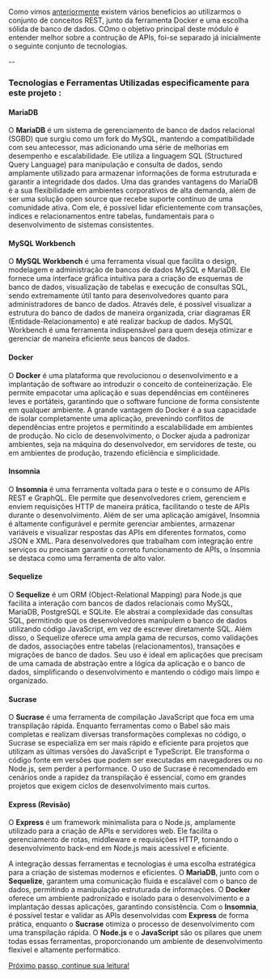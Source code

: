 Como vimos [anteriormente](./readme.md) existem vários benefícios ao utilizarmos o conjunto de conceitos REST, junto da ferramenta Docker e uma escolha sólida de banco de dados. COmo o objetivo principal deste módulo é entender melhor sobre a contrução de APIs, foi-se separado já inicialmente o seguinte conjunto de tecnologias.

--
### Tecnologias e Ferramentas Utilizadas especificamente para este projeto :

#### MariaDB
O **MariaDB** é um sistema de gerenciamento de banco de dados relacional (SGBD) que surgiu como um fork do MySQL, mantendo a compatibilidade com seu antecessor, mas adicionando uma série de melhorias em desempenho e escalabilidade. Ele utiliza a linguagem SQL (Structured Query Language) para manipulação e consulta de dados, sendo amplamente utilizado para armazenar informações de forma estruturada e garantir a integridade dos dados. Uma das grandes vantagens do MariaDB é a sua flexibilidade em ambientes corporativos de alta demanda, além de ser uma solução open source que recebe suporte contínuo de uma comunidade ativa. Com ele, é possível lidar eficientemente com transações, índices e relacionamentos entre tabelas, fundamentais para o desenvolvimento de sistemas consistentes.

#### MySQL Workbench
O **MySQL Workbench** é uma ferramenta visual que facilita o design, modelagem e administração de bancos de dados MySQL e MariaDB. Ele fornece uma interface gráfica intuitiva para a criação de esquemas de banco de dados, visualização de tabelas e execução de consultas SQL, sendo extremamente útil tanto para desenvolvedores quanto para administradores de banco de dados. Através dele, é possível visualizar a estrutura do banco de dados de maneira organizada, criar diagramas ER (Entidade-Relacionamento) e até realizar backup de dados. MySQL Workbench é uma ferramenta indispensável para quem deseja otimizar e gerenciar de maneira eficiente seus bancos de dados.

#### Docker
O **Docker** é uma plataforma que revolucionou o desenvolvimento e a implantação de software ao introduzir o conceito de conteinerização. Ele permite empacotar uma aplicação e suas dependências em contêineres leves e portáteis, garantindo que o software funcione de forma consistente em qualquer ambiente. A grande vantagem do Docker é a sua capacidade de isolar completamente uma aplicação, prevenindo conflitos de dependências entre projetos e permitindo a escalabilidade em ambientes de produção. No ciclo de desenvolvimento, o Docker ajuda a padronizar ambientes, seja na máquina do desenvolvedor, em servidores de teste, ou em ambientes de produção, trazendo eficiência e simplicidade.

#### Insomnia
O **Insomnia** é uma ferramenta voltada para o teste e o consumo de APIs REST e GraphQL. Ele permite que desenvolvedores criem, gerenciem e enviem requisições HTTP de maneira prática, facilitando o teste de APIs durante o desenvolvimento. Além de ser uma aplicação amigável, Insomnia é altamente configurável e permite gerenciar ambientes, armazenar variáveis e visualizar respostas das APIs em diferentes formatos, como JSON e XML. Para desenvolvedores que trabalham com integração entre serviços ou precisam garantir o correto funcionamento de APIs, o Insomnia se destaca como uma ferramenta de alto valor.

#### Sequelize
O **Sequelize** é um ORM (Object-Relational Mapping) para Node.js que facilita a interação com bancos de dados relacionais como MySQL, MariaDB, PostgreSQL e SQLite. Ele abstrai a complexidade das consultas SQL, permitindo que os desenvolvedores manipulem o banco de dados utilizando código JavaScript, em vez de escrever diretamente SQL. Além disso, o Sequelize oferece uma ampla gama de recursos, como validações de dados, associações entre tabelas (relacionamentos), transações e migrações de banco de dados. Seu uso é ideal em aplicações que precisam de uma camada de abstração entre a lógica da aplicação e o banco de dados, simplificando o desenvolvimento e mantendo o código mais limpo e organizado.

#### Sucrase
O **Sucrase** é uma ferramenta de compilação JavaScript que foca em uma transpilação rápida. Enquanto ferramentas como o Babel são mais completas e realizam diversas transformações complexas no código, o Sucrase se especializa em ser mais rápido e eficiente para projetos que utilizam as últimas versões do JavaScript e TypeScript. Ele transforma o código fonte em versões que podem ser executadas em navegadores ou no Node.js, sem perder a performance. O uso de Sucrase é recomendado em cenários onde a rapidez da transpilação é essencial, como em grandes projetos que exigem ciclos de desenvolvimento mais curtos.

#### Express (Revisão)
O **Express** é um framework minimalista para o Node.js, amplamente utilizado para a criação de APIs e servidores web. Ele facilita o gerenciamento de rotas, middleware e requisições HTTP, tornando o desenvolvimento back-end em Node.js mais acessível e eficiente.

A integração dessas ferramentas e tecnologias é uma escolha estratégica para a criação de sistemas modernos e eficientes. O **MariaDB**, junto com o **Sequelize**, garantem uma comunicação fluida e escalável com o banco de dados, permitindo a manipulação estruturada de informações. O **Docker** oferece um ambiente padronizado e isolado para o desenvolvimento e a implantação dessas aplicações, garantindo consistência. Com o **Insomnia**, é possível testar e validar as APIs desenvolvidas com **Express** de forma prática, enquanto o **Sucrase** otimiza o processo de desenvolvimento com uma transpilação rápida. O **Node.js** e o **JavaScript** são os pilares que unem todas essas ferramentas, proporcionando um ambiente de desenvolvimento flexível e altamente performático.

[Próximo passo, continue sua leitura!](./projectContent.md)
